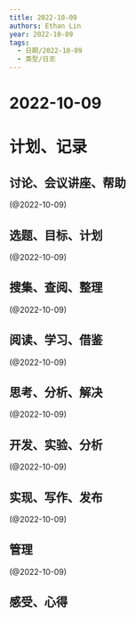 ```yaml
---
title: 2022-10-09
authors: Ethan Lin
year: 2022-10-09 
tags:
  - 日期/2022-10-09 
  - 类型/日志 
---
```



# 2022-10-09






# 计划、记录

## 讨论、会议讲座、帮助

(@2022-10-09)



## 选题、目标、计划

(@2022-10-09)



## 搜集、查阅、整理

(@2022-10-09)



## 阅读、学习、借鉴

(@2022-10-09)



## 思考、分析、解决

(@2022-10-09)



## 开发、实验、分析

(@2022-10-09)



## 实现、写作、发布

(@2022-10-09)





## 管理

(@2022-10-09)



## 感受、心得



